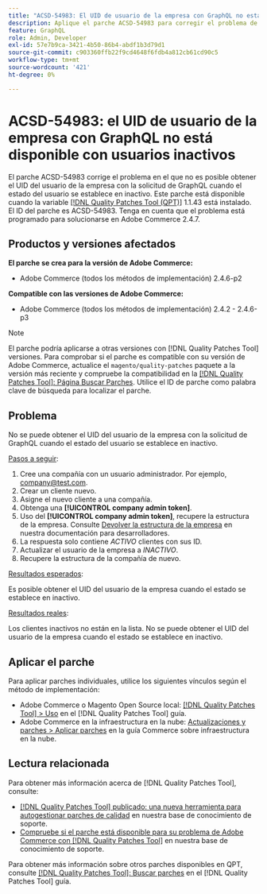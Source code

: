```yaml
---
title: "ACSD-54983: El UID de usuario de la empresa con GraphQL no está disponible con un usuario inactivo"
description: Aplique el parche ACSD-54983 para corregir el problema de Adobe Commerce en el que no es posible obtener el UID del usuario de la empresa con la solicitud de GraphQL cuando el estado del usuario se establece en inactivo.
feature: GraphQL
role: Admin, Developer
exl-id: 57e7b9ca-3421-4b50-86b4-abdf1b3d79d1
source-git-commit: c903360ffb22f9cd4648f6fdb4a812cb61cd90c5
workflow-type: tm+mt
source-wordcount: '421'
ht-degree: 0%

---
```


# ACSD-54983: el UID de usuario de la empresa con GraphQL no está disponible con usuarios inactivos

El parche ACSD-54983 corrige el problema en el que no es posible obtener el UID del usuario de la empresa con la solicitud de GraphQL cuando el estado del usuario se establece en inactivo. Este parche está disponible cuando la variable [[!DNL Quality Patches Tool (QPT)]](/help/announcements/adobe-commerce-announcements/magento-quality-patches-released-new-tool-to-self-serve-quality-patches.md) 1.1.43 está instalado. El ID del parche es ACSD-54983. Tenga en cuenta que el problema está programado para solucionarse en Adobe Commerce 2.4.7.

## Productos y versiones afectados

**El parche se crea para la versión de Adobe Commerce:**

* Adobe Commerce (todos los métodos de implementación) 2.4.6-p2

**Compatible con las versiones de Adobe Commerce:**

* Adobe Commerce (todos los métodos de implementación) 2.4.2 - 2.4.6-p3

>[!NOTE]
>
>El parche podría aplicarse a otras versiones con [!DNL Quality Patches Tool] versiones. Para comprobar si el parche es compatible con su versión de Adobe Commerce, actualice el `magento/quality-patches` paquete a la versión más reciente y compruebe la compatibilidad en la [[!DNL Quality Patches Tool]: Página Buscar Parches](https://experienceleague.adobe.com/tools/commerce-quality-patches/index.html). Utilice el ID de parche como palabra clave de búsqueda para localizar el parche.

## Problema

No se puede obtener el UID del usuario de la empresa con la solicitud de GraphQL cuando el estado del usuario se establece en inactivo.

<u>Pasos a seguir</u>:

1. Cree una compañía con un usuario administrador. Por ejemplo, company@test.com.
1. Crear un cliente nuevo.
1. Asigne el nuevo cliente a una compañía.
1. Obtenga una **[!UICONTROL company admin token]**.
1. Uso del **[!UICONTROL company admin token]**, recupere la estructura de la empresa. Consulte [Devolver la estructura de la empresa](https://developer.adobe.com/commerce/webapi/graphql/schema/b2b/company/queries/company/#return-the-company-structure) en nuestra documentación para desarrolladores.
1. La respuesta solo contiene *ACTIVO* clientes con sus ID.
1. Actualizar el usuario de la empresa a *INACTIVO*.
1. Recupere la estructura de la compañía de nuevo.

<u>Resultados esperados</u>:

Es posible obtener el UID del usuario de la empresa cuando el estado se establece en inactivo.

<u>Resultados reales</u>:

Los clientes inactivos no están en la lista. No se puede obtener el UID del usuario de la empresa cuando el estado se establece en inactivo.

## Aplicar el parche

Para aplicar parches individuales, utilice los siguientes vínculos según el método de implementación:

* Adobe Commerce o Magento Open Source local: [[!DNL Quality Patches Tool] > Uso](https://experienceleague.adobe.com/docs/commerce-operations/tools/quality-patches-tool/usage.html) en el [!DNL Quality Patches Tool] guía.
* Adobe Commerce en la infraestructura en la nube: [Actualizaciones y parches > Aplicar parches](https://experienceleague.adobe.com/docs/commerce-cloud-service/user-guide/develop/upgrade/apply-patches.html) en la guía Commerce sobre infraestructura en la nube.

## Lectura relacionada

Para obtener más información acerca de [!DNL Quality Patches Tool], consulte:

* [[!DNL Quality Patches Tool] publicado: una nueva herramienta para autogestionar parches de calidad](/help/announcements/adobe-commerce-announcements/magento-quality-patches-released-new-tool-to-self-serve-quality-patches.md) en nuestra base de conocimiento de soporte.
* [Compruebe si el parche está disponible para su problema de Adobe Commerce con [!DNL Quality Patches Tool]](/help/support-tools/patches-available-in-qpt-tool/check-patch-for-magento-issue-with-magento-quality-patches.md) en nuestra base de conocimiento de soporte.

Para obtener más información sobre otros parches disponibles en QPT, consulte [[!DNL Quality Patches Tool]: Buscar parches](https://experienceleague.adobe.com/tools/commerce-quality-patches/index.html) en el [!DNL Quality Patches Tool] guía.
